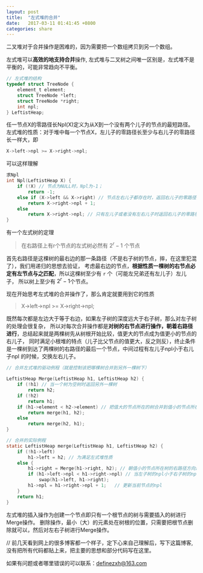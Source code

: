 ```yaml
---
layout: post
title:  "左式堆的合并"
date:   2017-03-11 01:41:45 +0800
categories: share
---
```


二叉堆对于合并操作是困难的，因为需要把一个数组拷贝到另一个数组。

左式堆可以**高效的地支持合并**操作, 左式堆与二叉树之间唯一区别是，左式堆不是平衡的，可能非常趋向不平衡。

```C
// 左式堆的结构
typedef struct TreeNode {
    element_t element;
    struct TreeNode *left;
    struct TreeNode *right;
    int npl;
} LeftistHeap;
```
任一节点X的零路径长Npl(X)定义为从X到一个没有两个儿子的节点的最短路径。
左式堆的性质：对于堆中每一个节点X，左儿子的零路径长至少与右儿子的零路径长一样大，即

```C
X->left->npl >= X->right->npl;
```

可以这样理解
```C
求Npl
int Npl(LeftistHeap X) { 
    if (!X) // 节点为NULL时，Npl为-1；
        return -1;
    else if (X->left && X->right) // 节点左右儿子都存在时，返回右儿子的零路径（根据性质）
        return X->right->npl + 1;
    else 
        return X->right->npl; // 只有左儿子或者没有左右儿子时返回右儿子的零路径
}
```
有一个左式树的定理
> 在右路径上有r个节点的左式树必然有 $2^r - 1$ 个节点 


首先右路径是这棵树的最右边的那一条路径（不是右子树的节点，摔，在这里犯混了），我们用递归的思想去验证，
考虑最右边的节点，**根据性质一棵树的右节点必定有左节点与之匹配**，所以这棵树至少有 `r` 个（可能左兄弟还有左儿子）左儿子，
所以树上至少有 $2^r - 1$个节点。


现在开始思考左式堆的合并操作了，那么肯定就要用到它的性质
> X->left->npl >= X->right->npl; 

既然每次都是左边大于等于右边，如果左子树的深度远大于右子树，那么对左子树的处理会很复杂，
所以对每次合并操作都是**对树的右节点进行操作，朝着右路径进行**，总结起来就是两棵树先从树根开始比较，值更大的节点成为值更小的节点的右儿子，
同时满足小根堆的特点（儿子比父节点的值更大，反之则反），终止条件是一棵树到达了两棵树的右路径的最后一个节点，中间过程有左儿子npl小于右儿子npl
的时候，交换左右儿子。

```C
// 合并左式堆的驱动例程（就是控制该把哪棵树合并到另外一棵树下）

LeftistHeap Merge(LeftistHeap h1, LeftistHeap h2) {
    if (!h1) // 当一个树为空树时返回另外一棵树
        return h2;
    if (!h2)
        return h1;
    if (h1->element < h2->element) // 把值大的节点所在的树合并到值小的节点所在树
        return merge(h1, h2);
    else 
        return merge(h2, h1);
}

// 合并的实际例程
static LeftistHeap merge(LeftistHeap h1, LeftistHeap h2) {
    if (!h1->left) 
        h1->left = h2; // 为满足左式堆性质
    else {
        h1->right = Merge(h1->right, h2); // 朝值小的节点所在树的右路径方向进行
        if (h1->left->npl < h1->right->npl) // 当左子树的npl小于右子树的npl时，交换左右儿子
            swap(h1->left, h1->right);
        h1->npl = h1->right->npl + 1;   // 更新当前节点的npl
    }
    return h1;
}
```
左式堆的插入操作为创建一个节点即只有一个根节点的树与需要插入的树进行Merge操作。
删除操作，最小（大）的元素处在树根的位置，只需要把根节点删除就可以，然后对左右子树进行Merge操作。

// 前几天看到网上的很多博客都一个样子，定下心来自己理解后，写下这篇博客, 没有把所有代码都贴上来，把主要的思想和部分代码写在这里。

如果有问题或者哪里错误的可以联系：definezxh@163.com
